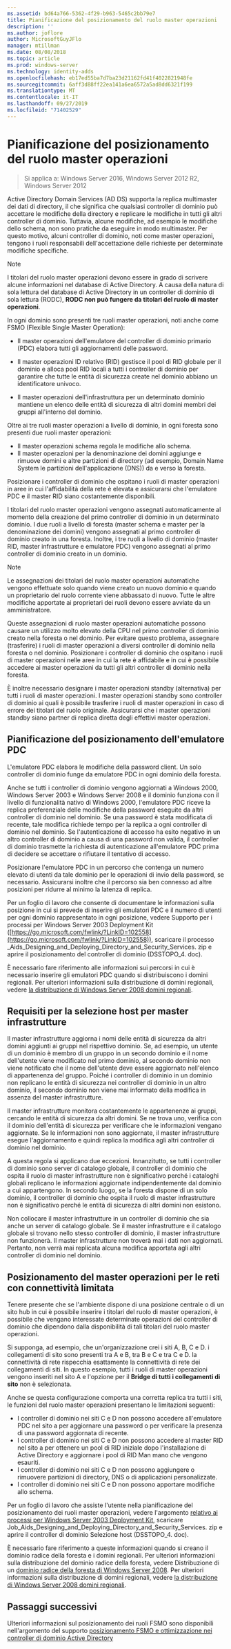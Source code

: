 ```yaml
---
ms.assetid: bd64a766-5362-4f29-b963-5465c2bb79e7
title: Pianificazione del posizionamento del ruolo master operazioni
description: ''
ms.author: joflore
author: MicrosoftGuyJFlo
manager: mtillman
ms.date: 08/08/2018
ms.topic: article
ms.prod: windows-server
ms.technology: identity-adds
ms.openlocfilehash: eb17ed55ba7d7ba23d21162fd41f4022821948fe
ms.sourcegitcommit: 6aff3d88ff22ea141a6ea6572a5ad8dd6321f199
ms.translationtype: MT
ms.contentlocale: it-IT
ms.lasthandoff: 09/27/2019
ms.locfileid: "71402529"
---
```

# <a name="planning-operations-master-role-placement"></a>Pianificazione del posizionamento del ruolo master operazioni

>Si applica a: Windows Server 2016, Windows Server 2012 R2, Windows Server 2012

Active Directory Domain Services (AD DS) supporta la replica multimaster dei dati di directory, il che significa che qualsiasi controller di dominio può accettare le modifiche della directory e replicare le modifiche in tutti gli altri controller di dominio. Tuttavia, alcune modifiche, ad esempio le modifiche dello schema, non sono pratiche da eseguire in modo multimaster. Per questo motivo, alcuni controller di dominio, noti come master operazioni, tengono i ruoli responsabili dell'accettazione delle richieste per determinate modifiche specifiche.  
  
> [!NOTE]  
> I titolari del ruolo master operazioni devono essere in grado di scrivere alcune informazioni nel database di Active Directory. A causa della natura di sola lettura del database di Active Directory in un controller di dominio di sola lettura (RODC), **RODC non può fungere da titolari del ruolo di master operazioni**.  
  
In ogni dominio sono presenti tre ruoli master operazioni, noti anche come FSMO (Flexible Single Master Operation):  
  
- Il master operazioni dell'emulatore del controller di dominio primario (PDC) elabora tutti gli aggiornamenti delle password.  

- Il master operazioni ID relativo (RID) gestisce il pool di RID globale per il dominio e alloca pool RID locali a tutti i controller di dominio per garantire che tutte le entità di sicurezza create nel dominio abbiano un identificatore univoco.  
- Il master operazioni dell'infrastruttura per un determinato dominio mantiene un elenco delle entità di sicurezza di altri domini membri dei gruppi all'interno del dominio.  

Oltre ai tre ruoli master operazioni a livello di dominio, in ogni foresta sono presenti due ruoli master operazioni:  
  
- Il master operazioni schema regola le modifiche allo schema.  
- Il master operazioni per la denominazione dei domini aggiunge e rimuove domini e altre partizioni di directory (ad esempio, Domain Name System le partizioni dell'applicazione (DNS)) da e verso la foresta.  
  
Posizionare i controller di dominio che ospitano i ruoli di master operazioni in aree in cui l'affidabilità della rete è elevata e assicurarsi che l'emulatore PDC e il master RID siano costantemente disponibili.  
  
I titolari del ruolo master operazioni vengono assegnati automaticamente al momento della creazione del primo controller di dominio in un determinato dominio. I due ruoli a livello di foresta (master schema e master per la denominazione dei domini) vengono assegnati al primo controller di dominio creato in una foresta. Inoltre, i tre ruoli a livello di dominio (master RID, master infrastrutture e emulatore PDC) vengono assegnati al primo controller di dominio creato in un dominio.  
  
> [!NOTE]  
> Le assegnazioni dei titolari del ruolo master operazioni automatiche vengono effettuate solo quando viene creato un nuovo dominio e quando un proprietario del ruolo corrente viene abbassato di nuovo. Tutte le altre modifiche apportate ai proprietari dei ruoli devono essere avviate da un amministratore.  
  
Queste assegnazioni di ruolo master operazioni automatiche possono causare un utilizzo molto elevato della CPU nel primo controller di dominio creato nella foresta o nel dominio. Per evitare questo problema, assegnare (trasferire) i ruoli di master operazioni a diversi controller di dominio nella foresta o nel dominio. Posizionare i controller di dominio che ospitano i ruoli di master operazioni nelle aree in cui la rete è affidabile e in cui è possibile accedere ai master operazioni da tutti gli altri controller di dominio nella foresta.  
  
È inoltre necessario designare i master operazioni standby (alternativa) per tutti i ruoli di master operazioni. I master operazioni standby sono controller di dominio ai quali è possibile trasferire i ruoli di master operazioni in caso di errore dei titolari del ruolo originale. Assicurarsi che i master operazioni standby siano partner di replica diretta degli effettivi master operazioni.  
  
## <a name="planning-the-pdc-emulator-placement"></a>Pianificazione del posizionamento dell'emulatore PDC

L'emulatore PDC elabora le modifiche della password client. Un solo controller di dominio funge da emulatore PDC in ogni dominio della foresta.  
  
Anche se tutti i controller di dominio vengono aggiornati a Windows 2000, Windows Server 2003 e Windows Server 2008 e il dominio funziona con il livello di funzionalità nativo di Windows 2000, l'emulatore PDC riceve la replica preferenziale delle modifiche della password eseguite da altri controller di dominio nel dominio. Se una password è stata modificata di recente, tale modifica richiede tempo per la replica a ogni controller di dominio nel dominio. Se l'autenticazione di accesso ha esito negativo in un altro controller di dominio a causa di una password non valida, il controller di dominio trasmette la richiesta di autenticazione all'emulatore PDC prima di decidere se accettare o rifiutare il tentativo di accesso.  
  
Posizionare l'emulatore PDC in un percorso che contenga un numero elevato di utenti da tale dominio per le operazioni di invio della password, se necessario. Assicurarsi inoltre che il percorso sia ben connesso ad altre posizioni per ridurre al minimo la latenza di replica.  
  
Per un foglio di lavoro che consente di documentare le informazioni sulla posizione in cui si prevede di inserire gli emulatori PDC e il numero di utenti per ogni dominio rappresentato in ogni posizione, vedere Supporto per i processi per Windows Server 2003 Deployment Kit ([https://go.microsoft.com/fwlink/?LinkID=102558](https://go.microsoft.com/fwlink/?LinkID=102558)), scaricare il processo _Aids_Designing_and_Deploying_Directory_and_Security_Services. zip e aprire il posizionamento del controller di dominio (DSSTOPO_4. doc).  
  
È necessario fare riferimento alle informazioni sui percorsi in cui è necessario inserire gli emulatori PDC quando si distribuiscono i domini regionali. Per ulteriori informazioni sulla distribuzione di domini regionali, vedere [la distribuzione di Windows Server 2008 domini regionali](https://technet.microsoft.com/library/cc755118.aspx).  
  
## <a name="requirements-for-infrastructure-master-placement"></a>Requisiti per la selezione host per master infrastrutture  

Il master infrastrutture aggiorna i nomi delle entità di sicurezza da altri domini aggiunti ai gruppi nel rispettivo dominio. Se, ad esempio, un utente di un dominio è membro di un gruppo in un secondo dominio e il nome dell'utente viene modificato nel primo dominio, al secondo dominio non viene notificato che il nome dell'utente deve essere aggiornato nell'elenco di appartenenza del gruppo. Poiché i controller di dominio in un dominio non replicano le entità di sicurezza nei controller di dominio in un altro dominio, il secondo dominio non viene mai informato della modifica in assenza del master infrastrutture.  
  
Il master infrastrutture monitora costantemente le appartenenze ai gruppi, cercando le entità di sicurezza da altri domini. Se ne trova uno, verifica con il dominio dell'entità di sicurezza per verificare che le informazioni vengano aggiornate. Se le informazioni non sono aggiornate, il master infrastrutture esegue l'aggiornamento e quindi replica la modifica agli altri controller di dominio nel dominio.  
  
A questa regola si applicano due eccezioni. Innanzitutto, se tutti i controller di dominio sono server di catalogo globale, il controller di dominio che ospita il ruolo di master infrastrutture non è significativo perché i cataloghi globali replicano le informazioni aggiornate indipendentemente dal dominio a cui appartengono. In secondo luogo, se la foresta dispone di un solo dominio, il controller di dominio che ospita il ruolo di master infrastrutture non è significativo perché le entità di sicurezza di altri domini non esistono.  
  
Non collocare il master infrastrutture in un controller di dominio che sia anche un server di catalogo globale. Se il master infrastrutture e il catalogo globale si trovano nello stesso controller di dominio, il master infrastrutture non funzionerà. Il master infrastrutture non troverà mai i dati non aggiornati. Pertanto, non verrà mai replicata alcuna modifica apportata agli altri controller di dominio nel dominio.  
  
## <a name="operations-master-placement-for-networks-with-limited-connectivity"></a>Posizionamento del master operazioni per le reti con connettività limitata

Tenere presente che se l'ambiente dispone di una posizione centrale o di un sito hub in cui è possibile inserire i titolari del ruolo di master operazioni, è possibile che vengano interessate determinate operazioni del controller di dominio che dipendono dalla disponibilità di tali titolari del ruolo master operazioni.  
  
Si supponga, ad esempio, che un'organizzazione crei i siti A, B, C e D. i collegamenti di sito sono presenti tra A e B, tra B e C e tra C e D. la connettività di rete rispecchia esattamente la connettività di rete dei collegamenti di siti. In questo esempio, tutti i ruoli di master operazioni vengono inseriti nel sito A e l'opzione per il **Bridge di tutti i collegamenti di sito** non è selezionata.  
  
Anche se questa configurazione comporta una corretta replica tra tutti i siti, le funzioni del ruolo master operazioni presentano le limitazioni seguenti:  
  
- I controller di dominio nei siti C e D non possono accedere all'emulatore PDC nel sito a per aggiornare una password o per verificare la presenza di una password aggiornata di recente.  
- I controller di dominio nei siti C e D non possono accedere al master RID nel sito a per ottenere un pool di RID iniziale dopo l'installazione di Active Directory e aggiornare i pool di RID Man mano che vengono esauriti.  
- I controller di dominio nei siti C e D non possono aggiungere o rimuovere partizioni di directory, DNS o di applicazioni personalizzate.  
- I controller di dominio nei siti C e D non possono apportare modifiche allo schema.  
  
Per un foglio di lavoro che assiste l'utente nella pianificazione del posizionamento dei ruoli master operazioni, vedere l'argomento [relativo ai processi per Windows Server 2003 Deployment Kit](https://go.microsoft.com/fwlink/?LinkID=102558), scaricare Job_Aids_Designing_and_Deploying_Directory_and_Security_Services. zip e aprire il controller di dominio Selezione host (DSSTOPO_4. doc).  
  
È necessario fare riferimento a queste informazioni quando si creano il dominio radice della foresta e i domini regionali. Per ulteriori informazioni sulla distribuzione del dominio radice della foresta, vedere Distribuzione di un [dominio radice della foresta di Windows Server 2008](https://technet.microsoft.com/library/cc731174.aspx). Per ulteriori informazioni sulla distribuzione di domini regionali, vedere [la distribuzione di Windows Server 2008 domini regionali](https://technet.microsoft.com/library/cc755118.aspx).  

## <a name="next-steps"></a>Passaggi successivi

Ulteriori informazioni sul posizionamento dei ruoli FSMO sono disponibili nell'argomento del supporto [posizionamento FSMO e ottimizzazione nei controller di dominio Active Directory](https://support.microsoft.com/help/223346)

